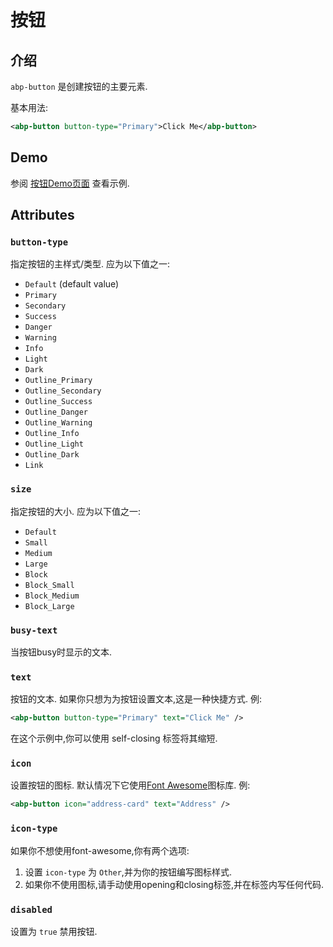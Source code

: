 # 按钮

## 介绍

`abp-button` 是创建按钮的主要元素.

基本用法:

````xml
<abp-button button-type="Primary">Click Me</abp-button>
````

## Demo

参阅 [按钮Demo页面](https://bootstrap-taghelpers.abp.io/Components/Buttons) 查看示例.

## Attributes

### `button-type`

指定按钮的主样式/类型. 应为以下值之一:

* `Default` (default value)
* `Primary`
* `Secondary`
* `Success`
* `Danger`
* `Warning`
* `Info`
* `Light`
* `Dark`
* `Outline_Primary`
* `Outline_Secondary`
* `Outline_Success`
* `Outline_Danger`
* `Outline_Warning`
* `Outline_Info`
* `Outline_Light`
* `Outline_Dark`
* `Link`

### `size`

指定按钮的大小. 应为以下值之一:

* `Default`
* `Small`
* `Medium`
* `Large`
* `Block`
* `Block_Small`
* `Block_Medium`
* `Block_Large`

### `busy-text`

当按钮busy时显示的文本.

### `text`

按钮的文本. 如果你只想为为按钮设置文本,这是一种快捷方式. 例:

````xml
<abp-button button-type="Primary" text="Click Me" />
````

在这个示例中,你可以使用 self-closing 标签将其缩短.

### `icon`

设置按钮的图标.  默认情况下它使用[Font Awesome](https://fontawesome.com/)图标库. 例:

````xml
<abp-button icon="address-card" text="Address" />
````

### `icon-type`

如果你不想使用font-awesome,你有两个选项:

1. 设置 `icon-type` 为 `Other`,并为你的按钮编写图标样式.
2. 如果你不使用图标,请手动使用opening和closing标签,并在标签内写任何代码.

### `disabled`

设置为 `true` 禁用按钮.